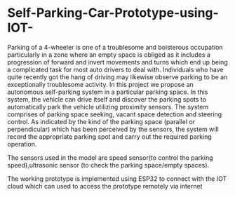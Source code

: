 # Self-Parking-Car-Prototype-using-IOT-

Parking of a 4-wheeler is one of a troublesome and boisterous occupation particularly in a zone where an empty space is obliged as it includes a progression of forward and invert movements and turns which end up being a complicated task for most auto drivers to deal with. Individuals who have quite recently got the hang of driving may likewise observe parking to be an exceptionally troublesome activity. In this project we propose an autonomous self-parking system in a particular parking space. In this system, the vehicle can drive itself and discover the parking spots to automatically park the vehicle utilizing proximity sensors. The system comprises of parking space seeking, vacant space detection and steering control. As indicated by the kind of the parking space (parallel or perpendicular) which has been perceived by the sensors, the system will record the appropriate parking spot and carry out the required parking operation. 

The sensors used in the model are speed sensor(to control the parking speed),ultrasonic sensor (to check the parking space/empty spaces).

The working prototype is implemented using ESP32 to connect with the IOT cloud which can used to access the prototype remotely via internet
